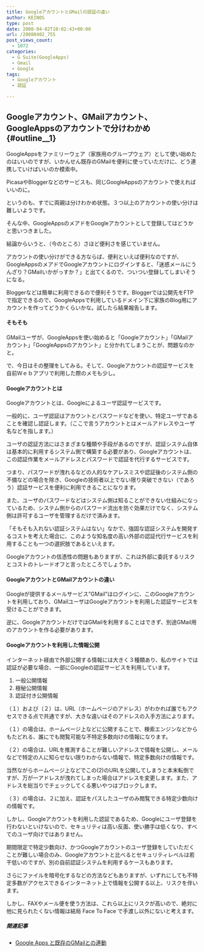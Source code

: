 ```yaml
---
title: GoogleアカウントとGMailの認証の違い
author: KEINOS
type: post
date: 2008-04-02T10:02:43+00:00
url: /20080402_755
post_views_count:
  - 1072
categories:
  - G Suite(GoogleApps)
  - Gmail
  - Google
tags:
  - Googleアカウント
  - 認証

---
```

## Googleアカウント、GMailアカウント、GoogleAppsのアカウントで分けわかめ {#outline__1}

<div class="section">
  <p>
    GoogleAppsをファミリーウェア（家族用のグループウェア）として使い始めたのはいいのですが、いかんせん既存のGMailを便利に使っていただけに、どう連携していけばいいのか模索中。
  </p>
  
  <p>
    PicasaやBloggerなどのサービスも、同じGoogleAppsのアカウントで使えればいいのに。
  </p>
  
  <p>
    というのも、すでに両親は分けわかめ状態。３つ以上のアカウントの使い分けは難しいようです。
  </p>
  
  <p>
    そんな中、GoogleAppsのメアドをGoogleアカウントとして登録してはどうかと思いつきました。
  </p>
  
  <p>
    結論からいうと、（今のところ）さほど便利さを感じていません。
  </p>
  
  <p>
    アカウントの使い分けができる方ならば、便利といえば便利なのですが、GoogleAppsのメアドでGoogleアカウントにログインすると、「迷惑メールにうんざり？GMailいかがっすか？」と出てくるので、ついつい登録してしまいそうになる。
  </p>
  
  <p>
    Bloggerなどは簡単に利用できるので便利そうです。Bloggerでは公開先をFTPで指定できるので、GoogleAppsで利用しているドメイン下に家族のBlog用にアカウントを作ってどうかくらいかな。試したら結果報告します。
  </p>
  
  <h4 id="outline__1_0_1">
    そもそも
  </h4>
  
  <p>
    GMailユーザが、GoogleAppsを使い始めると「Googleアカウント」「GMailアカウント」「GoogleAppsのアカウント」と分かれてしまうことが、問題なのかと。
  </p>
  
  <p>
    で、今日はその整理をしてみる。そして、Googleアカウントの認証サービスを自前Ｗｅｂアプリで利用した際のメモも少し。
  </p>
  
  <h4 id="outline__1_0_2">
    Googleアカウントとは
  </h4>
  
  <p>
    Googleアカウントとは、Googleによるユーザ認証サービスです。
  </p>
  
  <p>
    一般的に、ユーザ認証はアカウントとパスワードなどを使い、特定ユーザであることを確認し認証します。（ここで言うアカウントとはメールアドレスやユーザ名などを指します。）
  </p>
  
  <p>
    ユーザの認証方法にはさまざまな種類や手段があるのですが、認証システム自体は基本的に利用するシステム側で構築する必要があり、Googleアカウントは、この認証作業をメールアドレスとパスワードで認証を代行するサービスです。
  </p>
  
  <p>
    つまり、パスワードが洩れるなどの人的なケアレスミスや認証後のシステム側の不備などの場合を除き、Googleの技術者以上でない限り突破できない（であろう）認証サービスを便利に利用できることになります。
  </p>
  
  <p>
    また、ユーザのパスワードなどはシステム側は知ることができない仕組みになっているため、システム側からのパスワード流出を防ぐ効果だけでなく、システム側は許可するユーザを管理するだけで済みます。
  </p>
  
  <p>
    「そもそも入れない認証システムはない」なかで、強固な認証システムを開発するコストを考えた場合に、このような知名度の高い外部の認証代行サービスを利用することも一つの選択肢であるといえます。
  </p>
  
  <p>
    Googleアカウントの信憑性の問題もありますが、これは外部に委託するリスクとコストのトレードオフと言ったところでしょうか。
  </p>
  
  <h4 id="outline__1_0_3">
    GoogleアカウントとGMailアカウントの違い
  </h4>
  
  <p>
    Googleが提供するメールサービス&#8221;GMail&#8221;はログインに、このGoogleアカウントを利用しており、GMailユーザはGoogleアカウントを利用した認証サービスを受けることができます。
  </p>
  
  <p>
    逆に、GoogleアカウントだけではGMailを利用することはできず、別途GMail用のアカウントを作る必要があります。
  </p>
  
  <h4 id="outline__1_0_4">
    Googleアカウントを利用した情報公開
  </h4>
  
  <p>
    インターネット経由で外部公開する情報には大きく３種類あり、私のサイトでは認証が必要な場合、一部にGoogleの認証サービスを利用しています。
  </p>
  
  <ol>
    <li>
      一般公開情報
    </li>
    <li>
      極秘公開情報
    </li>
    <li>
      認証付き公開情報
    </li>
  </ol>
  
  <p>
    （１）および（２）は、URL（ホームページのアドレス）がわかれば誰でもアクセスできる点で共通ですが、大きな違いはそのアドレスの入手方法によります。
  </p>
  
  <p>
    （１）の場合は、ホームページ上などに公開することで、検索エンジンなどからもたどれる、誰にでも閲覧可能な不特定多数向けの情報になります。
  </p>
  
  <p>
    （２）の場合は、URLを推測することが難しいアドレスで情報を公開し、メールなどで特定の人に知らせない限りわからない情報で、特定多数向けの情報です。
  </p>
  
  <p>
    当然ながらホームページ上などでこの(2)のURLを公開してしまうと本末転倒ですが、万が一アドレスが洩れてしまった場合はアドレスを変更します。また、アドレスを総当りでチェックしてくる悪いやつはブロックします。
  </p>
  
  <p>
    （３）の場合は、２に加え、認証をパスしたユーザのみ閲覧できる特定少数向けの情報です。
  </p>
  
  <p>
    しかし、Googleアカウントを利用した認証であるため、Googleにユーザ登録を行わないといけないので、セキュリティは高い反面、使い勝手は低くなり、すべてのユーザ向けではありません。
  </p>
  
  <p>
    期間限定で特定少数向け、かつGoogleアカウントのユーザ登録をしていただくことが難しい場合のみ、Googleアカウントと比べるとセキュリティレベルは若干低いのですが、別の自前認証システムを利用するケースもあります。
  </p>
  
  <p>
    さらにファイルを暗号化するなどの方法などもありますが、いずれにしても不特定多数がアクセスできるインターネット上で情報を公開する以上、リスクを伴います。
  </p>
  
  <p>
    しかし、FAXやメール便を使う方法は、これら以上にリスクが高いので、絶対に他に見られたくない情報は結局 Face To Face で手渡し以外にないと考えます。
  </p>
  
  <h5 id="outline__1_0_4_1">
    関連記事
  </h5>
  
  <ul>
    <li>
      <a href="https://blog.keinos.com/20080306_753" title="Google Apps と既存のGMailとの連動 - KEINOSの日記">Google Apps と既存のGMailとの連動</a>
    </li>
  </ul>
</div>